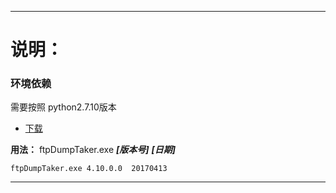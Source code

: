-------------------
# 说明：

### 环境依赖
需要按照 python2.7.10版本 
- [下载](https://www.python.org/ftp/python/2.7/python-2.7.amd64.msi)




**用法：** ftpDumpTaker.exe ***[版本号]***  ***[日期]***

```
ftpDumpTaker.exe 4.10.0.0  20170413
```

-------------------